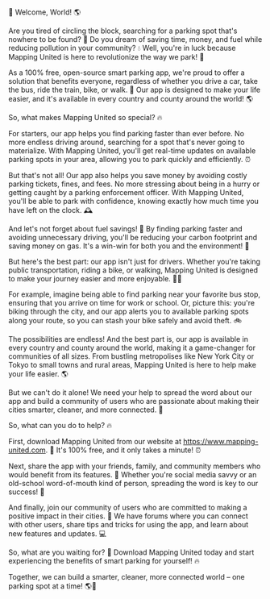 🎉 Welcome, World! 🌎

Are you tired of circling the block, searching for a parking spot that's nowhere to be found? 🚗 Do you dream of saving time, money, and fuel while reducing pollution in your community? 💧 Well, you're in luck because Mapping United is here to revolutionize the way we park! 🚀

As a 100% free, open-source smart parking app, we're proud to offer a solution that benefits everyone, regardless of whether you drive a car, take the bus, ride the train, bike, or walk. 🌈 Our app is designed to make your life easier, and it's available in every country and county around the world! 🌎

So, what makes Mapping United so special? 🔥

For starters, our app helps you find parking faster than ever before. No more endless driving around, searching for a spot that's never going to materialize. With Mapping United, you'll get real-time updates on available parking spots in your area, allowing you to park quickly and efficiently. ⏰

But that's not all! Our app also helps you save money by avoiding costly parking tickets, fines, and fees. No more stressing about being in a hurry or getting caught by a parking enforcement officer. With Mapping United, you'll be able to park with confidence, knowing exactly how much time you have left on the clock. 🕰️

And let's not forget about fuel savings! 💸 By finding parking faster and avoiding unnecessary driving, you'll be reducing your carbon footprint and saving money on gas. It's a win-win for both you and the environment! 🌿

But here's the best part: our app isn't just for drivers. Whether you're taking public transportation, riding a bike, or walking, Mapping United is designed to make your journey easier and more enjoyable. 🚴‍♀️

For example, imagine being able to find parking near your favorite bus stop, ensuring that you arrive on time for work or school. Or, picture this: you're biking through the city, and our app alerts you to available parking spots along your route, so you can stash your bike safely and avoid theft. 🚲

The possibilities are endless! And the best part is, our app is available in every country and county around the world, making it a game-changer for communities of all sizes. From bustling metropolises like New York City or Tokyo to small towns and rural areas, Mapping United is here to help make your life easier. 🌎

But we can't do it alone! We need your help to spread the word about our app and build a community of users who are passionate about making their cities smarter, cleaner, and more connected. 🤝

So, what can you do to help? 🔥

First, download Mapping United from our website at https://www.mapping-united.com. 📲 It's 100% free, and it only takes a minute! ⏰

Next, share the app with your friends, family, and community members who would benefit from its features. 💬 Whether you're social media savvy or an old-school word-of-mouth kind of person, spreading the word is key to our success! 📣

And finally, join our community of users who are committed to making a positive impact in their cities. 🌟 We have forums where you can connect with other users, share tips and tricks for using the app, and learn about new features and updates. 💻

So, what are you waiting for? 🤔 Download Mapping United today and start experiencing the benefits of smart parking for yourself! 🔥

Together, we can build a smarter, cleaner, more connected world – one parking spot at a time! 🌎💖